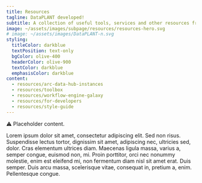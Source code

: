 ```yaml
---
title: Resources
tagline: DataPLANT developed!
subtitle: A collection of useful tools, services and other resources from DataPLANT.
image: ~/assets/images/subpage/resources/resources-hero.svg
# image: ~/assets/images/DataPLANT-n.svg
styling:
  titleColor: darkblue
  textPosition: text-only
  bgColor: olive-400
  headerColor: olive-900
  textColor: darkblue
  emphasisColor: darkblue
content: 
  - resources/arc-data-hub-instances
  - resources/toolbox
  - resources/workflow-engine-galaxy
  - resources/for-developers
  - resources/style-guide
---
```


⚠️ Placeholder content.

Lorem ipsum dolor sit amet, consectetur adipiscing elit. Sed non risus. Suspendisse lectus tortor, dignissim sit amet, adipiscing nec, ultricies sed, dolor. Cras elementum ultrices diam. Maecenas ligula massa, varius a, semper congue, euismod non, mi. Proin porttitor, orci nec nonummy molestie, enim est eleifend mi, non fermentum diam nisl sit amet erat. Duis semper. Duis arcu massa, scelerisque vitae, consequat in, pretium a, enim. Pellentesque congue.